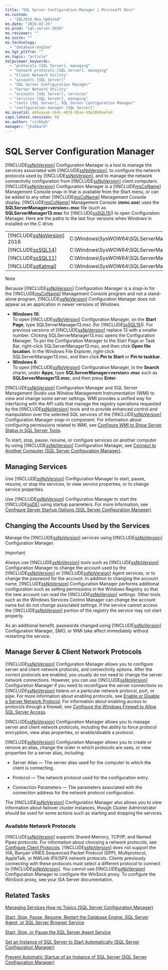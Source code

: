 ```yaml
---
title: "SQL Server Configuration Manager | Microsoft Docs"
ms.custom: 
  - "SQL2016_New_Updated"
ms.date: "2016-02-25"
ms.prod: "sql-server-2016"
ms.reviewer: ""
ms.suite: ""
ms.technology: 
  - "database-engine"
ms.tgt_pltfrm: ""
ms.topic: "article"
helpviewer_keywords: 
  - "protocols [SQL Server], managing"
  - "network protocols [SQL Server], managing"
  - "Client Network Utility"
  - "accounts [SQL Server]"
  - "SQL Server Configuration Manager"
  - "Server Network Utility"
  - "accounts [SQL Server], services"
  - "services [SQL Server], managing"
  - "tools [SQL Server], SQL Server Configuration Manager"
  - "configuration manager [SQL Server]"
ms.assetid: e6beaea4-164c-4078-95ae-b9e28b0aefe8
caps.latest.revision: 58
ms.author: "rickbyh"
manager: "jhubbard"
---
```

# SQL Server Configuration Manager
  [!INCLUDE[ssNoVersion](../a9notintoc/includes/ssnoversion-md.md)] Configuration Manager is a tool to manage the services associated with [!INCLUDE[ssNoVersion](../a9notintoc/includes/ssnoversion-md.md)], to configure the network protocols used by [!INCLUDE[ssNoVersion](../a9notintoc/includes/ssnoversion-md.md)], and to manage the network connectivity configuration from [!INCLUDE[ssNoVersion](../a9notintoc/includes/ssnoversion-md.md)] client computers. [!INCLUDE[ssNoVersion](../a9notintoc/includes/ssnoversion-md.md)] Configuration Manager is a [!INCLUDE[msCoName](../a9notintoc/includes/msconame-md.md)] Management Console snap-in that is available from the Start menu, or can be added to any other [!INCLUDE[msCoName](../a9notintoc/includes/msconame-md.md)] Management Console display. [!INCLUDE[msCoName](../a9notintoc/includes/msconame-md.md)] Management Console (**mmc.exe**) uses the **SQLServerManager\<version>.msc** file (such as **SQLServerManager13.msc** for [!INCLUDE[ssSQL15](../a9notintoc/includes/sssql15-md.md)]) to open Configuration Manager. Here are the paths to the last four versions when Windows in installed on the C drive.  
  
|||  
|-|-|  
|[!INCLUDE[ssNoVersion](../a9notintoc/includes/ssnoversion-md.md)] 2016|C:\Windows\SysWOW64\SQLServerManager13.msc|  
|[!INCLUDE[ssSQL14](../a9notintoc/includes/sssql14-md.md)]|C:\Windows\SysWOW64\SQLServerManager12.msc|  
|[!INCLUDE[ssSQL11](../a9notintoc/includes/sssql11-md.md)]|C:\Windows\SysWOW64\SQLServerManager11.msc|  
|[!INCLUDE[ssKatmai](../a9notintoc/includes/sskatmai-md.md)]|C:\Windows\SysWOW64\SQLServerManager10.msc|  
  
> [!NOTE]  
>  Because [!INCLUDE[ssNoVersion](../a9notintoc/includes/ssnoversion-md.md)] Configuration Manager is a snap-in for the [!INCLUDE[msCoName](../a9notintoc/includes/msconame-md.md)] Management Console program and not a stand-alone program, [!INCLUDE[ssNoVersion](../a9notintoc/includes/ssnoversion-md.md)] Configuration Manager does not appear as an application in newer versions of Windows.  
>   
>  -   **Windows 10**:  
>          To open [!INCLUDE[ssNoVersion](../a9notintoc/includes/ssnoversion-md.md)] Configuration Manager, on the **Start Page**, type SQLServerManager13.msc (for [!INCLUDE[ssSQL15](../a9notintoc/includes/sssql15-md.md)]). For previous versions of [!INCLUDE[ssNoVersion](../a9notintoc/includes/ssnoversion-md.md)] replace 13 with a smaller number. Clicking SQLServerManager13.msc opens the Configuration Manager. To pin the Configuration Manager to the Start Page or Task Bar, right-click SQLServerManager13.msc, and then click **Open file location**. In the Windows File Explorer, right-click SQLServerManager13.msc, and then click **Pin to Start** or **Pin to taskbar**.  
> -   **Windows 8**:  
>          To open [!INCLUDE[ssNoVersion](../a9notintoc/includes/ssnoversion-md.md)] Configuration Manager, in the **Search** charm, under **Apps**, type **SQLServerManager\<version>.msc** such as **SQLServerManager13.msc**, and then press **Enter**.  
  
 [!INCLUDE[ssNoVersion](../a9notintoc/includes/ssnoversion-md.md)] Configuration Manager and SQL Server Management Studio use Window Management Instrumentation (WMI) to view and change some server settings. WMI provides a unified way for interfacing with the API calls that manage the registry operations requested by the [!INCLUDE[ssNoVersion](../a9notintoc/includes/ssnoversion-md.md)] tools and to provide enhanced control and manipulation over the selected SQL services of the [!INCLUDE[ssNoVersion](../a9notintoc/includes/ssnoversion-md.md)] Configuration Manager snap-in component. For information about configuring permissions related to WMI, see [Configure WMI to Show Server Status in SQL Server Tools](../Topic/Configure%20WMI%20to%20Show%20Server%20Status%20in%20SQL%20Server%20Tools.md).  
  
 To start, stop, pause, resume, or configure services on another computer by using [!INCLUDE[ssNoVersion](../a9notintoc/includes/ssnoversion-md.md)] Configuration Manager, see [Connect to Another Computer &#40;SQL Server Configuration Manager&#41;](../database-engine/configure/windows/scm-services-connect-to-another-computer.md).  
  
## Managing Services  
 Use [!INCLUDE[ssNoVersion](../a9notintoc/includes/ssnoversion-md.md)] Configuration Manager to start, pause, resume, or stop the services, to view service properties, or to change service properties.  
  
 Use [!INCLUDE[ssNoVersion](../a9notintoc/includes/ssnoversion-md.md)] Configuration Manager to start the [!INCLUDE[ssDE](../a9notintoc/includes/ssde-md.md)] using startup parameters.  For more information, see [Configure Server Startup Options &#40;SQL Server Configuration Manager&#41;](../database-engine/configure/windows/scm-services-configure-server-startup-options.md).  
  
## Changing the Accounts Used by the Services  
 Manage the [!INCLUDE[ssNoVersion](../a9notintoc/includes/ssnoversion-md.md)] services using [!INCLUDE[ssNoVersion](../a9notintoc/includes/ssnoversion-md.md)] Configuration Manager.  
  
> [!IMPORTANT]  
>  Always use [!INCLUDE[ssNoVersion](../a9notintoc/includes/ssnoversion-md.md)] tools such as [!INCLUDE[ssNoVersion](../a9notintoc/includes/ssnoversion-md.md)] Configuration Manager to change the account used by the [!INCLUDE[ssNoVersion](../a9notintoc/includes/ssnoversion-md.md)] or [!INCLUDE[ssNoVersion](../a9notintoc/includes/ssnoversion-md.md)] Agent services, or to change the password for the account. In addition to changing the account name, [!INCLUDE[ssNoVersion](../a9notintoc/includes/ssnoversion-md.md)] Configuration Manager performs additional configuration such as setting permissions in the Windows Registry so that the new account can read the [!INCLUDE[ssNoVersion](../a9notintoc/includes/ssnoversion-md.md)] settings. Other tools such as the Windows Services Control Manager can change the account name but do not change associated settings. If the service cannot access the [!INCLUDE[ssNoVersion](../a9notintoc/includes/ssnoversion-md.md)] portion of the registry the service may not start properly.  
  
 As an additional benefit, passwords changed using [!INCLUDE[ssNoVersion](../a9notintoc/includes/ssnoversion-md.md)] Configuration Manager, SMO, or WMI take affect immediately without restarting the service.  
  
## Manage Server & Client Network Protocols  
 [!INCLUDE[ssNoVersion](../a9notintoc/includes/ssnoversion-md.md)] Configuration Manager allows you to configure server and client network protocols, and connectivity options. After the correct protocols are enabled, you usually do not need to change the server network connections. However, you can use [!INCLUDE[ssNoVersion](../a9notintoc/includes/ssnoversion-md.md)] Configuration Manager if you need to reconfigure the server connections so [!INCLUDE[ssNoVersion](../a9notintoc/includes/ssnoversion-md.md)] listens on a particular network protocol, port, or pipe. For more information about enabling protocols, see [Enable or Disable a Server Network Protocol](../database-engine/configure/windows/enable-or-disable-a-server-network-protocol.md). For information about enabling access to protocols through a firewall, see [Configure the Windows Firewall to Allow SQL Server Access](../sql-server/install/configure-the-windows-firewall-to-allow-sql-server-access.md).  
  
 [!INCLUDE[ssNoVersion](../a9notintoc/includes/ssnoversion-md.md)] Configuration Manager allows you to manage server and client network protocols, including the ability to force protocol encryption, view alias properties, or enable/disable a protocol.  
  
 [!INCLUDE[ssNoVersion](../a9notintoc/includes/ssnoversion-md.md)] Configuration Manager allows you to create or remove an alias, change the order in which protocols are uses, or view properties for a server alias, including:  
  
-   Server Alias — The server alias used for the computer to which the client is connecting.  
  
-   Protocol — The network protocol used for the configuration entry.  
  
-   Connection Parameters — The parameters associated with the connection address for the network protocol configuration.  
  
 The [!INCLUDE[ssNoVersion](../a9notintoc/includes/ssnoversion-md.md)] Configuration Manager also allows you to view information about failover cluster instances, though Cluster Administrator should be used for some actions such as starting and stopping the services.  
  
### Available Network Protocols  
 [!INCLUDE[ssNoVersion](../a9notintoc/includes/ssnoversion-md.md)] supports Shared Memory, TCP/IP, and Named Pipes protocols. For information about choosing a network protocols, see [Configure Client Protocols](../database-engine/configure/windows/configure-client-protocols.md). [!INCLUDE[ssNoVersion](../a9notintoc/includes/ssnoversion-md.md)] does not support the VIA, Banyan VINES Sequenced Packet Protocol (SPP), Multiprotocol, AppleTalk, or NWLink IPX/SPX network protocols. Clients previously connecting with these protocols must select a different protocol to connect to [!INCLUDE[ssNoVersion](../a9notintoc/includes/ssnoversion-md.md)]. You cannot use [!INCLUDE[ssNoVersion](../a9notintoc/includes/ssnoversion-md.md)] Configuration Manager to configure the WinSock proxy. To configure the WinSock proxy, see your ISA Server documentation.  
  
## Related Tasks  
 [Managing Services How-to Topics &#40;SQL Server Configuration Manager&#41;](../a9retired/managing-services-how-to-topics-sql-server-configuration-manager.md)  
  
 [Start, Stop, Pause, Resume, Restart the Database Engine, SQL Server Agent, or SQL Server Browser Service](../database-engine/configure/windows/start-stop-pause-resume-restart-sql-server-services.md)  
  
 [Start, Stop, or Pause the SQL Server Agent Service](../Topic/Start,%20Stop,%20or%20Pause%20the%20SQL%20Server%20Agent%20Service.md)  
  
 [Set an Instance of SQL Server to Start Automatically &#40;SQL Server Configuration Manager&#41;](../database-engine/configure/windows/scm-services-set-an-instance-to-start-automatically.md)  
  
 [Prevent Automatic Startup of an Instance of SQL Server &#40;SQL Server Configuration Manager&#41;](../database-engine/configure/windows/scm-services-prevent-automatic-startup-of-an-instance.md)  
  
  